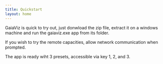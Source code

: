 ```yaml
---
title: Quickstart
layout: home
---
```


GaiaViz is quick to try out, just donwload the zip file, extract it on a windows machine and run the gaiaviz.exe app from its folder.

If you wish to try the remote capacities, allow network communication when prompted.

The app is ready wiht 3 presets, accessible via key 1, 2, and 3.

